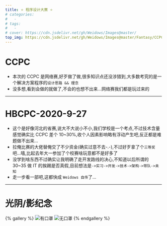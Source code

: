 ```yaml
---
title: ⭐ 程序设计大赛 ⭐
# categories:
#   -
# tags:
#   -
# cover: https://cdn.jsdelivr.net/gh/Weidows/Images@master/
top_img: https://cdn.jsdelivr.net/gh/Weidows/Images@master/Fantasy/CCPC/CCPC.png
---
```


<!--
 * @Author: Weidows
 * @Date: 2020-08-25 19:14:35
 * @LastEditors: Weidows
 * @LastEditTime: 2020-09-28 17:39:30
 * @FilePath: \Weidows\Website\source\tags\gallery_data\CCPC.md
-->

# CCPC

- 本次的 CCPC 是网络赛,好歹做了做,很多知识点还没涉猎到,大多数考究的是一个解决方案程序的`设计思路 && 理念`
- 没多想,看到会做的就做了,不会的也想不出来...网络赛我们都是玩过来的

---

# HBCPC-2020-9-27

- 这个是好像河北的省赛,说大不大说小不小,我们学校是一个考点,不过技术含量感觉确实比 CCPC 差个 10~30%,收个人因素影响略有浮动产生吧,反正都是难题做不出来...
- 拉俺比赛的大佬替俺交了不少资金(确实过意不去-.-),不过好歹拿了个`三等奖`吧...嘻,比起去年大一参加了个校赛啥玩意都不是好多了
- 没学到啥东西不过确实让我明确了走开发路线的决心,不知道以后所谓的 30~35 做 IT 的挨踢是否真假,目前想法是`->实习->开发->技术->架构->带队->未知`
- 走一步看一部吧,这都快成 `Weidows 自传`了...

---

# 光阴/影纪念

{% gallery %}
![有口罩](https://cdn.jsdelivr.net/gh/Weidows/Images@master/Fantasy/CCPC/mmexport1601194890457.jpeg)
![无口罩](https://cdn.jsdelivr.net/gh/Weidows/Images@master/Fantasy/CCPC/mmexport1601194895388.jpeg)
{% endgallery %}
